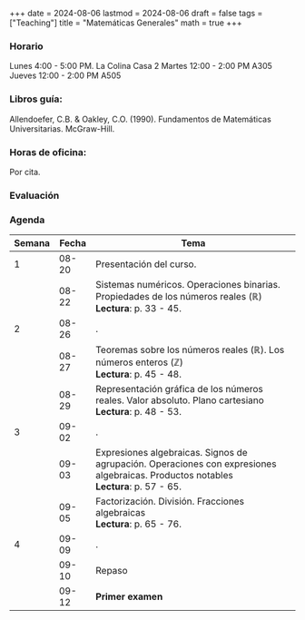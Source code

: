 +++
date      = 2024-08-06
lastmod   = 2024-08-06
draft     = false
tags      = ["Teaching"]
title     = "Matemáticas Generales"
math      = true
+++

### Horario

Lunes 4:00 - 5:00 PM. La Colina Casa 2 
Martes 12:00 - 2:00 PM A305 
Jueves 12:00 - 2:00 PM A505 

### Libros guía:

Allendoefer, C.B. & Oakley, C.O. (1990). Fundamentos de Matemáticas Universitarias. McGraw-Hill.

### Horas de oficina: 

Por cita.

### Evaluación

### Agenda

Semana | Fecha | Tema
---| ---| ---
1  | 08-20 | Presentación del curso.
&nbsp; | 08-22 | Sistemas numéricos. Operaciones binarias. Propiedades de los números reales ($\mathbb{R}$) <br> **Lectura**: p. 33 - 45.
2  | 08-26 | .
&nbsp; | 08-27 | Teoremas sobre los números reales ($\mathbb{R}$). Los números enteros ($\mathbb{Z}$) <br> **Lectura**: p. 45 - 48.
&nbsp; | 08-29 | Representación gráfica de los números reales. Valor absoluto. Plano cartesiano <br> **Lectura**: p. 48 - 53.
3  | 09-02 | .
&nbsp; | 09-03 | Expresiones algebraicas. Signos de agrupación. Operaciones con expresiones algebraicas. Productos notables<br> **Lectura**: p. 57 - 65.
&nbsp; | 09-05 | Factorización. División. Fracciones algebraicas <br> **Lectura**: p. 65 - 76.
4  | 09-09 | .
&nbsp; | 09-10 | Repaso
&nbsp; | 09-12 | **Primer examen**


